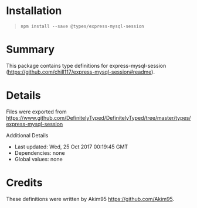 # Installation
> `npm install --save @types/express-mysql-session`

# Summary
This package contains type definitions for express-mysql-session (https://github.com/chill117/express-mysql-session#readme).

# Details
Files were exported from https://www.github.com/DefinitelyTyped/DefinitelyTyped/tree/master/types/express-mysql-session

Additional Details
 * Last updated: Wed, 25 Oct 2017 00:19:45 GMT
 * Dependencies: none
 * Global values: none

# Credits
These definitions were written by Akim95 <https://github.com/Akim95>.
